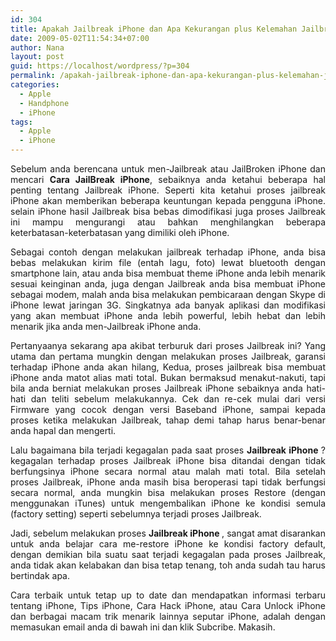 ```yaml
---
id: 304
title: Apakah Jailbreak iPhone dan Apa Kekurangan plus Kelemahan Jailbreak iPhone?
date: 2009-05-02T11:54:34+07:00
author: Nana
layout: post
guid: https://localhost/wordpress/?p=304
permalink: /apakah-jailbreak-iphone-dan-apa-kekurangan-plus-kelemahan-jailbreak-iphone/
categories:
  - Apple
  - Handphone
  - iPhone
tags:
  - Apple
  - iPhone
---
```

<div>
  <p style="text-align: justify;">
    Sebelum anda berencana untuk men-Jailbreak atau JailBroken iPhone dan mencari <strong>Cara JailBreak iPhone</strong>, sebaiknya anda ketahui beberapa hal penting tentang Jailbreak iPhone. Seperti kita ketahui proses jailbreak iPhone akan memberikan beberapa keuntungan kepada pengguna iPhone. selain iPhone hasil Jailbreak bisa bebas dimodifikasi juga proses Jailbreak ini mampu mengurangi atau bahkan menghilangkan beberapa keterbatasan-keterbatasan yang dimiliki oleh iPhone.
  </p>
  
  <p style="text-align: justify;">
    Sebagai contoh dengan melakukan jailbreak terhadap iPhone, anda bisa bebas melakukan kirim file (entah lagu, foto) lewat bluetooth dengan smartphone lain, atau anda bisa membuat theme iPhone anda lebih menarik sesuai keinginan anda, juga dengan Jailbreak anda bisa membuat iPhone sebagai modem, malah anda bisa melakukan pembicaraan dengan Skype di iPhone lewat jaringan 3G. Singkatnya ada banyak aplikasi dan modifikasi yang akan membuat iPhone anda lebih powerful, lebih hebat dan lebih menarik jika anda men-Jailbreak iPhone anda.
  </p>
  
  <p>
    <!--more-->
  </p>
  
  <p style="text-align: justify;">
    Pertanyaanya sekarang apa akibat terburuk dari proses Jailbreak ini? Yang utama dan pertama mungkin dengan melakukan proses Jailbreak, garansi terhadap iPhone anda akan hilang, Kedua, proses jailbreak bisa membuat iPhone anda matot alias mati total. Bukan bermaksud menakut-nakuti, tapi bila anda berniat melakukan proses Jailbreak iPhone sebaiknya anda hati-hati dan teliti sebelum melakukannya. Cek dan re-cek mulai dari versi Firmware yang cocok dengan versi Baseband iPhone, sampai kepada proses ketika melakukan Jailbreak, tahap demi tahap harus benar-benar anda hapal dan mengerti.
  </p>
  
  <p style="text-align: justify;">
    Lalu bagaimana bila terjadi kegagalan pada saat proses <strong>Jailbreak iPhone </strong>? kegagalan terhadap proses Jailbreak iPhone bisa ditandai dengan tidak berfungsinya iPhone secara normal atau malah mati total. Bila setelah proses Jailbreak, iPhone anda masih bisa beroperasi tapi tidak berfungsi secara normal, anda mungkin bisa melakukan proses Restore (dengan menggunakan iTunes) untuk mengembalikan iPhone ke kondisi semula (factory setting) seperti sebelumnya terjadi proses Jailbreak.
  </p>
  
  <p style="text-align: justify;">
    Jadi, sebelum melakukan proses <strong>Jailbreak iPhone </strong>, sangat amat disarankan untuk anda belajar cara me-restore iPhone ke kondisi factory default, dengan demikian bila suatu saat terjadi kegagalan pada proses Jailbreak, anda tidak akan kelabakan dan bisa tetap tenang, toh anda sudah tau harus bertindak apa.
  </p>
  
  <p style="text-align: justify;">
    Cara terbaik untuk tetap up to date dan mendapatkan informasi terbaru tentang iPhone, Tips iPhone, Cara Hack iPhone, atau Cara Unlock iPhone dan berbagai macam trik menarik lainnya seputar iPhone, adalah dengan memasukan email anda di bawah ini dan klik Subcribe. Makasih.
  </p></p>
</div>